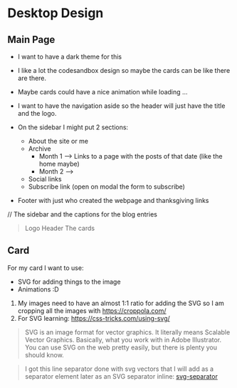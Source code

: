 # Desktop Design

## Main Page

- I want to have a dark theme for this
- I like a lot the codesandbox design so maybe the cards can be like there are there.
- Maybe cards could have a nice animation while loading ...
- I want to have the navigation aside so the header will just have the title and the logo.
- On the sidebar I might put 2 sections:

  - About the site or me
  - Archive
    - Month 1 --> Links to a page with the posts of that date (like the home maybe)
    - Month 2 -->
  - Social links
  - Subscribe link (open on modal the form to subscribe)

- Footer with just who created the webpage and thanksgiving links

// The sidebar and the captions for the blog entries

> Logo Header
> The cards

## Card

For my card I want to use:

- SVG for adding things to the image
- Animations :D

1. My images need to have an almost 1:1 ratio for adding the SVG so I am cropping all the images with https://croppola.com/
2. For SVG learning: https://css-tricks.com/using-svg/

> SVG is an image format for vector graphics. It literally means Scalable Vector Graphics. Basically, what you work with in Adobe Illustrator. You can use SVG on the web pretty easily, but there is plenty you should know.

> I got this line separator done with svg vectors that I will add as a separator element later as an SVG separator inline:
> [svg-separator](./images/line-separator.svg)
